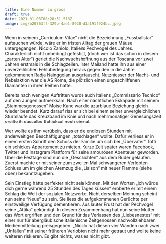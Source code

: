 ```yaml
---
title: Eine Nummer zu gross
draft: true
date: 2021-01-03T08:28:51.513Z
image: img/b20763ff-329b-4ae1-8920-d3a191f924bc.jpeg
---
```

Wenn in seinem „Curriculum Vitae“ nicht die Bezeichnung „Fussballstar“ auftauchen würde, wäre er im tristen Alltag der grauen Mäuse untergegangen, Nicolo Zaniolo, Italiens Pechvogel des Jahres. Charakterlich nicht unbedingt gefestigt, (doch wer ist das schon in diesem „zarten Alter“) geriet die Nachwuchshoffnung aus der Toscana vor zwei Jahren erstmals in die Schlagzeilen. Inter Mailand hatte ihn aus einer unverzeihlichen Fehlüberlegung heraus gegen den in die Jahre gekommenen Radja Nainggolan ausgetauscht. Nutzniesser der Nacht- und Nebelaktion war die AS Roma, die plötzlich einen ungeschliffenen Diamanten in ihren Reihen hatte.

Bereits nach wenigen Auftritten wurde auch Italiens „Commissario Tecnico“ auf den Jungen aufmerksam. Nach einer nächtlichen Eskapade mit seinem „Stammesgenossen“ Moise Kane war die azurblaue Beziehung gleich wieder beendet. Kurz darauf riss er sich bei einem seiner unvergleichlichen Sturmläufe das Kreuzband im Knie und nach mehrmonatiger Genesungszeit ereilte ih dasselbe Schicksal noch einmal.

Wer wollte es ihm verübeln, dass er die endlosen Stunden mit anderweitigen  Beschäftigungen „totschlagen“ wollte. Dafür verliess er in einem ersten Schritt den Schoss der Familie um sich bei „Übervater“ Totti ein schickes Appartement zu mieten. Kurze Zeit später waren Facebook, Twitter und Instagram Plattform für seine amourösen Abenteuer geworden. Über die Festtage sind nun die „Geschichten“ aus dem Ruder gelaufen. Zuerst machte er mit seiner zum zweiten Mal schwangeren Verlobten Schluss um im gleichen Atemzug die „Liaison“ mit neuer Flamme (siehe oben) bekanntzugeben.

Sein Einstieg hätte perfekter nicht sein können. Mit den Worten „ich würde dich gerne während 25 Stunden des Tages küssen“ eroberte er mit einem Schlag die Welt der sozialen Netzwerke. Nicht derselben Meinung scheint nun seine “Neue“ zu sein. Sie liess die aufgekommenen Gerüchte per einstweilige Verfügung dementieren. Aus lauter Frust hat der Pechvogel seine „Attika“ gekündigt. In diesem Zusammenhang hat nun seine Mutter das Wort ergriffen und den Grund für das Verlassen des „Liebesnestes“ mit einer nur für abergläubische italienische Zeitgenossen nachvollziehbaren Medienmitteilung preisgegeben: „Nicolo hat diesen vier Wänden nach zwei „Unfällen“ mit seiner früheren Verlobten nicht mehr getraut und wollte keine weiteren riskieren. Es gibt nichts, was es nicht gibt.